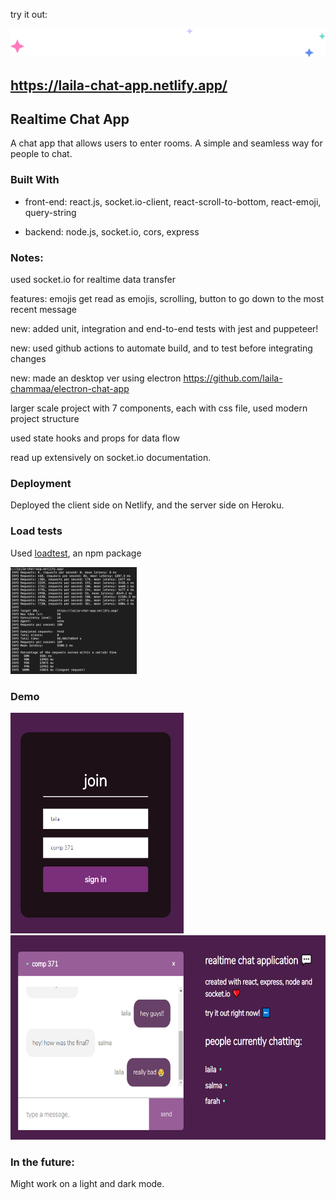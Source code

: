 try it out:

<img src="images/sparkles.svg" data-canonical-src="images/sparkles.png"/>

## https://laila-chat-app.netlify.app/


## Realtime Chat App

A chat app that allows users to enter rooms. A simple and seamless way for people to chat.

### Built With

* front-end: react.js, socket.io-client, react-scroll-to-bottom, react-emoji, query-string

* backend: node.js, socket.io, cors, express

### Notes:

used socket.io for realtime data transfer

features: emojis get read as emojis, scrolling, button to go down to the most recent message

new: added unit, integration and end-to-end tests with jest and puppeteer!

new: used github actions to automate build, and to test before integrating changes

new: made an desktop ver using electron https://github.com/laila-chammaa/electron-chat-app

larger scale project with 7 components, each with css file, used modern project structure

used state hooks and props for data flow

read up extensively on socket.io documentation.

### Deployment

Deployed the client side on Netlify, and the server side on Heroku.

### Load tests
Used [loadtest](https://www.npmjs.com/package/loadtest), an npm package

<img src="loadtest.png" data-canonical-src="loadtest.png" width=40%/>

### Demo

<img src="images/join.png" data-canonical-src="images/join.png" width="277" height="353" />      <img src="images/chat%20room.png" data-canonical-src="images/chat%20room.png" width="667" height="327" />


### In the future:
Might work on a light and dark mode.
